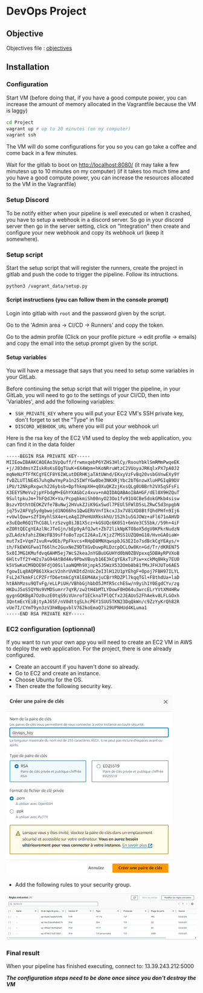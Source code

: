 # DevOps Project

## Objective

Objectives file :
[objectives](../Subject_project/2024-ST2DCD-PROJECT.docx)

## Installation

### Configuration

Start VM (before doing that, if you have a good compute power, you can increase the amount of memory allocated in the Vagrantfile because the VM is laggy)

```bash
cd Project
vagrant up # up to 20 minutes (on my computer)
vagrant ssh
```

The VM will do some configurations for you so you can go take a coffee and come back in a few minutes.

Wait for the gitlab to boot on <http://localhost:8080/> (it may take a few minutesn up to 10 minutes on my computer) (if it takes too much time and you have a good compute power, you can increase the resources allocated to the VM in the Vagrantfile)

### Setup Discord

To be notify either when your pipeline is well executed or when it crashed, you have to setup a webhook in a discord server. So go in your discord server then go in the server setting, click on "Integration" then create and configure your new webhook and copy its webhook url (keep it somewhere).

### Setup script

Start the setup script that will register the runners, create the project in gitlab and push the code to trigger the pipeline. Follow its intructions.

```bash
python3 /vagrant_data/setup.py
```

#### Script instructions (you can follow them in the console prompt)

Login into gitlab with ```root``` and the password given by the script.

Go to the 'Admin area -> CI/CD -> Runners' and copy the token.

Go to the admin profile (Click on your profile picture -> edit profile -> emails) and copy the email into the setup prompt given by the script.

#### Setup variables

You will have a message that says that you need to setup some variables in your GitLab.

Before continuing the setup script that will trigger the pipeline, in your GitLab, you will need to go to the settings of your CI/CD, then into 'Variables', and add the following variables:

- ```SSH_PRIVATE_KEY``` where you will put your EC2 VM's SSH private key, don't forget to set the "Type" in file
- ```DISCORD_WEBHOOK_URL``` where you will put your webhook url

Here is the rsa key of the EC2 VM used to deploy the web application, you can find it in the data folder

```text
-----BEGIN RSA PRIVATE KEY-----
MIIEowIBAAKCAQEAo3VpQuff/frwmxqebP6YZHS3HlCy/RsouYbklSmRMmPwqeEK
+j/J03dmsYZIskRsKsEQgTUuK+6X4Wpm+hKoNRruWtzC2VUoyaJRKqlxPX7pA0J2
mqNeNzFTFfKCgYECF8Y6IWLutDERHKjaTAtUWnd/EKxyVzFvBq20vsbGVnwEXy9Y
fvDZLUTlNE4S7uhq0wYmyPa1n25IWfYGw0be3NKXRjYbc2bT6nzwXluHPGIqB9DV
iPU/t2NkpRxgwch226ybsb+DpfhkmpXH+q0XuQKZzjKxsQLg0U0Brh2VX5qSFsFi
X3EEYSMeVv2jpYFbdgM+EGhYXAGbCz4xvu+nAQIDAQABAoIBAHGF/dEl0X9HZQuT
9SultpkuJm+7hFQdJK+Va/PcpqbkmiSh00nyO23Oo1fv91U4CBe5dokGMkb4sisw
BszvYDthtOEOKZVfe7BuNwj2HVukZJiK9Gx5wdl7PEUl5FWlD5sLZRwC5d3npgbN
jq75v2AFVg5ydgbwojd1NO66hs1QwGERVVnfIkcxJ3x7V81XD8BtfQhdPHfn9Ij6
+vUwlQow+sZfIHyhlSX4e+LeAqIZPeHUXRkskhU/1S2h1u5GJOWz+aFl671oAHVD
e3uEQeR6Q1ThCG8LlrzSzvg0iJB1X5cz+kGSUQc6K0S1+6mVe3C55bk//59h+4iF
eZORtQECgYEAzlNcJTeGjn/bEp9yAfQJwt+Zb72likNpKTO8oX5dgV0KPkrNudzN
pZLAdzkfahiZ6WzFB39sFfo8oTzpCI26AuI/KjzZ7MSS1UZQ0mG10/HvnGA0iaW+
mut7xI+Vqm71vuR+w9Eb/PpFkvcs+RHpD8MNXqwspbJG3E2Io7sdBckCgYEAys/+
ih/FkEWXGFwa1T66lhc2GuxNeZ9DTXGvDuwpRLDzcpDCLOw8Kn+Gd/Tr/dKREN75
5x0IJMG1KMufdvq6AHM5ej7WcS2keaJnYGBuUGUHYd0bN0ZBVpxxq5DBAyRPVXoB
6HltvTf2Y+W2s7aG94AtBd4Av9PbwVBuyb16E3kCgYEAxTiPiw+xckMq8Hky7EUO
k5VSwKoCM9DOE9FdjO0SilaaNQMh9Xjnpk5J5WzX532Omb8b81fMxJFHJUTo6AE5
fgowILq8AQPB61XkacV2nhrUVKDtd2nUcZeI3lH12U1pYEhgF+Opoj7FBH97ILYL
FsL247kmkFiCPZFrfD6etmkCgYAlE6M4AxjuCBrYRDZPl7kqqTGl+F8thdUa+laD
ht8AhMzsu9QTvFg/eLLPiUH/VBhbGjhbbO5JMfR5cchESw/n9yih1Y0EgdCYv/zg
HKDuJ5oS5QYNs9VMDSumrr7qYR/zw2tH4bMTLYDowF0HO64u3wrcELrYVtXM4HRw
gygnGQKBgA7Oz0uzE0tqS9iVUnrof1ECknaTPlQCfx2JEAUo52FhAekv8LFLGOxh
3QntmEcYEiBjtyAJ65F/nV0dttgSLhcP6Y1SUU5TKN23DqQkWn/c9ZzYyKrQh82R
vUe7I/CYmT9yn3zV3hWBpgvblV762koEmaQ7i29UPNHUd4KLuma1
-----END RSA PRIVATE KEY-----
```

### EC2 configuration (optionnal)

If you want to run your own app you will need to create an EC2 VM in AWS to deploy the web application. For the project, there is one already configured.

- Create an account if you haven't done so already.
- Go to EC2 and create an instance.
- Choose Ubuntu for the OS.
- Then create the following security key.

![key](../images/key.png)

- Add the following rules to your security group.

![gds](../images/gsp.png)

### Final result

When your pipeline has finished executing, connect to: 13.39.243.212:5000

***The configuration steps need to be done once since you don't destroy the VM***
